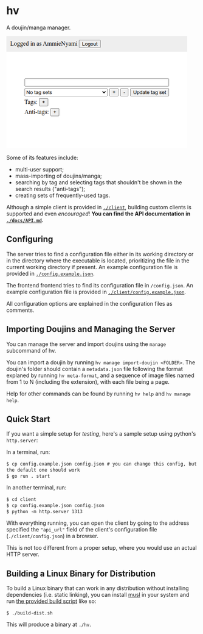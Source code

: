 # hv

A doujin/manga manager.

![](./assets/screenshot.png)

Some of its features include:

- multi-user support;
- mass-importing of doujins/manga;
- searching by tag and selecting tags that shouldn't be shown in the search results ("anti-tags");
- creating sets of frequently-used tags.

Although a simple client is provided in [`./client`](./client), building custom clients is supported and even *encouraged*! **You can find the API documentation in [`./docs/API.md`](./docs/API.md).**

## Configuring

The server tries to find a configuration file either in its working directory or in the directory where the executable is located, prioritizing the file in the current working directory if present. An example configuration file is provided in [`./config.example.json`](./config.example.json).

The frontend frontend tries to find its configuration file in `/config.json`. An example configuration file is provided in [`./client/config.example.json`](./client/config.example.json).

All configuration options are explained in the configuration files as comments.

## Importing Doujins and Managing the Server

You can manage the server and import doujins using the `manage` subcommand of hv.

You can import a doujin by running `hv manage import-doujin <FOLDER>`. The doujin's folder should contain a `metadata.json` file following the format explaned by running `hv meta-format`, and a sequence of image files named from 1 to N (including the extension), with each file being a page.

Help for other commands can be found by running `hv help` and `hv manage help`.

## Quick Start

If you want a simple setup for *testing*, here's a sample setup using python's `http.server`:

In a terminal, run:

```console
$ cp config.example.json config.json # you can change this config, but the default one should work
$ go run . start
```

In another terminal, run:

```console
$ cd client
$ cp config.example.json config.json
$ python -m http.server 1313
```

With everything running, you can open the client by going to the address specified the `"api_url"` field of the client's configuration file (`./client/config.json`) in a browser.

This is not too different from a proper setup, where you would use an actual HTTP server.

## Building a Linux Binary for Distribution

To build a Linux binary that can work in any distribution without installing dependencies (i.e. static linking), you can install [musl](https://musl.libc.org/) in your system and run [the provided build script](./build-dist.sh) like so:

```console
$ ./build-dist.sh
```

This will produce a binary at `./hv`.
